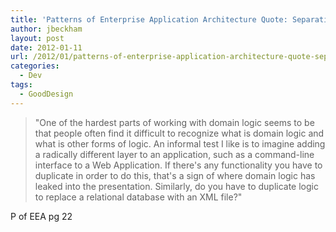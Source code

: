 ```yaml
---
title: 'Patterns of Enterprise Application Architecture Quote: Separating Domain Logic'
author: jbeckham
layout: post
date: 2012-01-11
url: /2012/01/patterns-of-enterprise-application-architecture-quote-separating-domain-logic/
categories:
  - Dev
tags:
  - GoodDesign
---
```

> &quot;One of the hardest parts of working with domain logic seems to be that people often find it difficult to recognize what is domain logic and what is other forms of logic. An informal test I like is to imagine adding a radically different layer to an application, such as a command-line interface to a Web Application. If there's any functionality you have to duplicate in order to do this, that's a sign of where domain logic has leaked into the presentation. Similarly, do you have to duplicate logic to replace a relational database with an XML file?&quot;

P of EEA pg 22